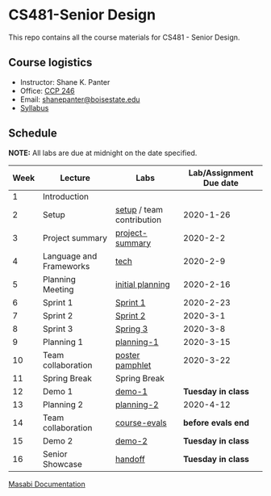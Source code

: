 # CS481-Senior Design

This repo contains all the course materials for CS481 - Senior Design.

## Course logistics

- Instructor: Shane K. Panter
- Office: [CCP 246](http://coen.boisestate.edu/cs/aboutccp/)
- Email:  shanepanter@boisestate.edu
- [Syllabus](docs/syllabus.md)

## Schedule

**NOTE:** All labs are due at midnight on the date specified.

| Week |            Lecture            |                  Labs                   | Lab/Assignment Due date |
| ---- | ----------------------------- | --------------------------------------- | ----------------------- |
| 1    | Introduction                  |                                         |                         |
| 2    | Setup                         | [setup](labs/setup) / team contribution | 2020-1-26               |
| 3    | Project summary               | [project-summary](labs/project-summary) | 2020-2-2                |
| 4    | Language and Frameworks       | [tech](labs/tech)                       | 2020-2-9                |
| 5    | Planning Meeting              | [initial planning](labs/init_planning)  | 2020-2-16               |
| 6    | Sprint 1                      | [Sprint 1](labs/sprint1)                | 2020-2-23               |
| 7    | Sprint 2                      | [Sprint 2](labs/sprint2)                | 2020-3-1                |
| 8    | Sprint 3                      | [Spring 3](labs/sprint3)                | 2020-3-8                |
| 9    | Planning 1                    | [planning-1](labs/planning-1)           | 2020-3-15               |
| 10   | Team collaboration            | [poster pamphlet](labs/pamphlet)        | 2020-3-22               |
| 11   | Spring Break                  | Spring Break                            |                         |
| 12   | Demo 1                        | [demo-1](labs/demo-1)                   | **Tuesday in class**    |
| 13   | Planning 2                    | [planning-2](labs/planning-2)           | 2020-4-12               |
| 14   | Team collaboration            | [course-evals](labs/evals)              | **before evals end**    |
| 15   | Demo 2                        | [demo-2](labs/demo-2)                   | **Tuesday in class**    |
| 16   | Senior Showcase               | [handoff](labs/handoff)                 | **Tuesday in class**    |

[Masabi Documentation](https://drive.google.com/file/d/0B2FrAPrczcVFVnRaci1kRjd6X25Uc0FyUG9ObW1PNG9IazFV/view)
